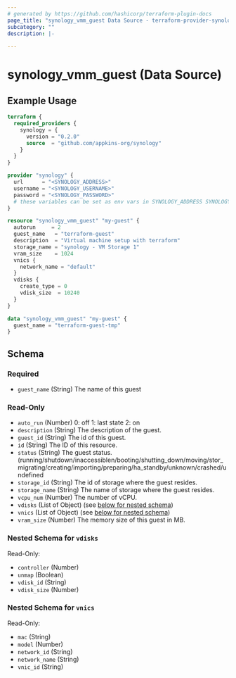 ```yaml
---
# generated by https://github.com/hashicorp/terraform-plugin-docs
page_title: "synology_vmm_guest Data Source - terraform-provider-synology"
subcategory: ""
description: |-
  
---
```


# synology_vmm_guest (Data Source)



## Example Usage

```terraform
terraform {
  required_providers {
    synology = {
      version = "0.2.0"
      source  = "github.com/appkins-org/synology"
    }
  }
}

provider "synology" {
  url      = "<SYNOLOGY_ADDRESS>"
  username = "<SYNOLOGY_USERNAME>"
  password = "<SYNOLOGY_PASSWORD>"
  # these variables can be set as env vars in SYNOLOGY_ADDRESS SYNOLOGY_USERNAME and SYNOLOGY_PASSWORD
}

resource "synology_vmm_guest" "my-guest" {
  autorun     = 2
  guest_name   = "terraform-guest"
  description  = "Virtual machine setup with terraform"
  storage_name = "synology - VM Storage 1"
  vram_size    = 1024
  vnics {
    network_name = "default"
  }
  vdisks {
    create_type = 0
    vdisk_size  = 10240
  }
}

data "synology_vmm_guest" "my-guest" {
  guest_name = "terraform-guest-tmp"
}
```

<!-- schema generated by tfplugindocs -->
## Schema

### Required

- `guest_name` (String) The name of this guest

### Read-Only

- `auto_run` (Number) 0: off 1: last state 2: on
- `description` (String) The description of the guest.
- `guest_id` (String) The id of this guest.
- `id` (String) The ID of this resource.
- `status` (String) The guest status. (running/shutdown/inaccessiblen/booting/shutting_down/moving/stor_migrating/creating/importing/preparing/ha_standby/unknown/crashed/undefined
- `storage_id` (String) The id of storage where the guest resides.
- `storage_name` (String) The name of storage where the guest resides.
- `vcpu_num` (Number) The number of vCPU.
- `vdisks` (List of Object) (see [below for nested schema](#nestedatt--vdisks))
- `vnics` (List of Object) (see [below for nested schema](#nestedatt--vnics))
- `vram_size` (Number) The memory size of this guest in MB.

<a id="nestedatt--vdisks"></a>
### Nested Schema for `vdisks`

Read-Only:

- `controller` (Number)
- `unmap` (Boolean)
- `vdisk_id` (String)
- `vdisk_size` (Number)


<a id="nestedatt--vnics"></a>
### Nested Schema for `vnics`

Read-Only:

- `mac` (String)
- `model` (Number)
- `network_id` (String)
- `network_name` (String)
- `vnic_id` (String)


